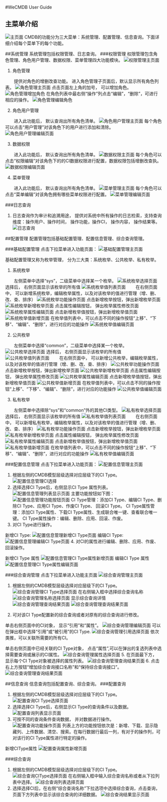  #WeCMDB User Guide

## 主菜单介绍
![主页面](images/cmdb_main.png)
CMDB的功能分为三大菜单：系统管理、配置管理、信息查询。下面详细介绍每个菜单下的每个功能。

##系统管理
系统管理包括权限管理、日志查询。
###权限管理
权限管理包含角色管理、角色用户管理、数据权限、菜单管理四大功能模块。
![权限管理主页面](images/permission_main.png)

1. 角色管理

&ensp;&ensp;&ensp;&ensp;提供对角色的增删改查功能。
进入角色管理子页面后，默认显示所有角色列表。
![角色管理主页面](images/permission_role.png)
点击页面左上角的加号， 可以增加角色。
![角色管理增加角色](images/permission_role_add.png)
在角色列表中最右侧“操作”列点击“编辑”，“删除”，可进行相应的操作。
![角色管理编辑角色](images/permission_role_edit.png)

2. 角色用户管理

&ensp;&ensp;&ensp;&ensp;进入此功能后， 默认查询出所有角色清单。
![角色用户管理主页面](images/permission_role_user.png)
每个角色可以点击“用户管理”对该角色下的用户进行添加和清除。
![角色用户管理编辑页面](images/permission_role_user_mgmt.png)

3. 数据权限

&ensp;&ensp;&ensp;&ensp;进入此功能后， 默认查询出所有角色清单。
![数据权限主页面](images/permission_data_access.png)
每个角色可以点击“权限编辑”对该角色下的的CI数据权限进行配置，数据权限包括增删改查执。
![数据权限编辑页面](images/permission_data_access_mgmt.png)

4. 菜单管理

&ensp;&ensp;&ensp;&ensp;进入此功能后， 默认查询出所有角色清单。
![菜单管理主页面](images/permission_menu.png)
每个角色可以点击“菜单编辑”对该角色拥有哪些菜单权限进行配置。
![菜单管理编辑页面](images/permission_menu_mgmt.png)

###日志查询
1. 日志查询作为审计和追溯用途， 提供对系统中所有操作的日志检索，支持查询维度：操作用户、操作时间， 操作功能，操作CI， 操作内容， 操作结果等。
![日志查询](images/log_search.png)


##配置管理
配置管理包括基础配置管理、配置信息管理、综合查询管理。

###基础配置管理
点击下拉菜单进入功能页面：
![基础配置管理主页面](images/basic_config_main.png)

基础配置管理又称为枚举管理， 分为三大类：系统枚举、公共枚举、私有枚举。

1. 系统枚举

&ensp;&ensp;&ensp;&ensp;左侧菜单中选择“sys”，二级菜单中选择某一个枚举。
![系统枚举选择页面](images/basic_config_sys.png)
选择后， 右侧页面显示该枚举的所有值
![系统枚举值列表页面](images/basic_config_sys_list.png)
&ensp;&ensp;&ensp;&ensp;在右侧页面中， 可以新增系统枚举，编辑枚举属性，以及对该枚举的值进行管理（增、删、改、查、排序）
![系统枚举功能操作页面](images/basic_config_sys_mgmt.png)
点击新增枚举按钮，弹出新增枚举页面
![系统枚举新增枚举页面](images/basic_config_sys_enum_add.png)
点击属性编辑按钮， 弹出枚举属性修改页面
![系统枚举属性编辑页面](images/basic_config_sys_enum_edit.png)
点击新增枚举值按钮，弹出新增枚举值页面
![系统枚举值新增页面](images/basic_config_sys_code_add.png)
在枚举值列表中，可以点击不同的操作按钮“上移”、“下移”、“编辑”、“删除”，进行对应的功能操作
![系统枚举值编辑页面](images/basic_config_sys_code_edit.png)

2. 公共枚举

&ensp;&ensp;&ensp;&ensp;左侧菜单中选择“common”，二级菜单中选择某一个枚举。
![公共枚举选择页面](images/basic_config_common.png)
选择后， 右侧页面显示该枚举的所有值
![公共枚举值列表页面](images/basic_config_common_list.png)
&ensp;&ensp;&ensp;&ensp;在右侧页面中， 可以新增公共枚举，编辑枚举属性，以及对该枚举的值进行管理（增、删、改、查、排序）
![公共枚举功能操作页面](images/basic_config_common_mgmt.png)
点击新增枚举按钮，弹出新增枚举页面
![公共枚举新增枚举页面](images/basic_config_common_enum_add.png)
点击属性编辑按钮， 弹出枚举属性修改页面
![公共枚举属性编辑页面](images/basic_config_common_enum_edit.png)
点击新增枚举值按钮，弹出新增枚举值页面
![公共枚举值新增页面](images/basic_config_common_code_add.png)
在枚举值列表中，可以点击不同的操作按钮“上移”、“下移”、“编辑”、“删除”，进行对应的功能操作
![公共枚举值编辑页面](images/basic_config_common_code_edit.png)

3. 私有枚举

&ensp;&ensp;&ensp;&ensp;左侧菜单中选择除“sys”和“common”外的其他CI类型。
![私有枚举选择页面](images/basic_config_private.png)
选择后， 右侧页面显示该枚举的所有值
![私有枚举值列表页面](images/basic_config_private_list.png)
&ensp;&ensp;&ensp;&ensp;在右侧页面中， 可以新增私有枚举，编辑枚举属性，以及对该枚举的值进行管理（增、删、改、查、排序）
![私有枚举功能操作页面](images/basic_config_private_mgmt.png)
点击新增枚举按钮，弹出新增枚举页面
![私有枚举新增枚举页面](images/basic_config_private_enum_add.png)
点击属性编辑按钮， 弹出枚举属性修改页面
![私有枚举属性编辑页面](images/basic_config_private_enum_edit.png)
点击新增枚举值按钮，弹出新增枚举值页面
![私有枚举值新增页面](images/basic_config_private_code_add.png)
在枚举值列表中，可以点击不同的操作按钮“上移”、“下移”、“编辑”、“删除”，进行对应的功能操作
![私有枚举值编辑页面](images/basic_config_private_code_edit.png)

###配置信息管理
点击下拉菜单进入功能页面：
![配置信息管理主页面](images/config_mgmt_main.png)
1. 根据左侧的CMDB模型层级选择对应层级下的CI Type。
![配置信息管理CI选择](images/config_mgmt_search.png)
2. 选择选择CI Type后，右侧显示CI Type 属性列表。
![配置信息管理列表显示页面](images/config_mgmt_list.png)
主要功能按钮如下图：
![配置信息管理功能按钮页面](images/config_mgmt_mgmt.png)
CI Type管理：添加CI Type、编辑CI Type、删除CI Type、应用CI Type、作废CI Type、 回滚CI Type。
CI Type属性管理：添加CI Type属性、下载CI Type属性、生成联合唯一键、查看联合唯一键。
CI Type属性操作：编辑、删除、应用、回滚、作废。
3. 对CI Type进行操作。

新增CI Type:
![配置信息管理新增CI Type页面](images/config_mgmt_citype_add.png)
编辑CI Type:
![配置信息管理编辑CI Type页面](images/config_mgmt_citype_edit.png)
4. 对CI的属性进行编辑、删除、应用、作废、回滚操作。

新增CI Type 属性
![配置信息管理CI Type属性新增页面](images/config_mgmt_citype_attr_add.png)
编辑CI Type 属性
![配置信息管理CI Type属性编辑页面](images/config_mgmt_citype_attr_edit.png)


###综合查询管理
点击下拉菜单进入功能主页面
![综合查询管理主页面](images/common_interface_main.png)
1. 根据左侧的CMDB模型层级选择对应层级下的CI Type。
![综合查询管理CI Type选择页面](images/common_interface_search_citype.png)
在右侧输入框中选择综合查询名称
![综合查询管理名称选择页面](images/common_interface_search_name.png)
显示综合查询详情
![综合查询管理查询结果页面](images/common_interface_search_result.png)
![综合查询管理查询结果页面](images/common_interface_search_result_attr.png)

2. 可对该CI Type配置新的综合查询或者对原有的综合查询进行修改。

单击右侧页面中的CI对象， 显示“引用”和“属性”。
![综合查询管理编辑页面](images/common_interface_edit_choose.png)
可以在弹出框中选择“引用”或“被引用”的CI Type.
![综合查询管理引用选择页面](images/common_interface_edit_ref.png)
依次类推，可以关联所需要的所有CI。

单击右侧页面中已经关联的CI Type对象， 点击“属性”,可以在弹出的复选列表中选择需要查询或展示的CI属性。
![综合查询管理属性选择页面](images/common_interface_edit_attr.png)
5. 在页面最下方， 显示每个CI Type对象被选择的属性列表。
![综合查询管理查询结果页面](images/common_interface_search_result_attr.png)
6. 点击右上方按钮“增加综合查询接口名称”和“保持综合查询接口”。
![综合查询管理查询结果页面](images/common_interface_mgmt.png)


##信息查询
信息查询包括配置查询、综合查询。
###配置查询
1. 根据左侧的CMDB模型层级选择对应层级下的CI Type。
![配置查询CI Type选择页面](images/query_config_search.png)
2. 选择选择CI Type后，右侧显示CI Type的查询条件以及数据。
![配置查询列表显示页面](images/query_config_list.png)
3. 可按不同的查询条件查询数据， 并对数据进行操作。
![配置查询功能操作页面](images/query_config_mgmt.png)
列表上方的功能按钮依次是：新增、下载、显示隐藏列、上传数据、清空、搜索。在每行数据行最后一列，有对于的操作列，可对该行的CI Type属性进行特定的操作。

新增CIType属性
![配置查询属性新增页面](images/query_config_attr_add.png)

###综合查询
1. 根据左侧的CMDB模型层级选择对应层级下的CI Type。
![综合查询CIType选择页面](images/common_interface_runner_search.png)
在右侧输入框中输入综合查询名称或者从下拉列表中选择。
![综合查询列表选择页面](images/common_interface_runner_search_name.png)
2. 选择选择CI后，在右侧“综合查询名称”下拉选项中选择综合查询，点击查询， 页面下方列表中显示该综合查询的详细数据。
![综合查询结果显示页面](images/common_interface_runner_search_result.png)


